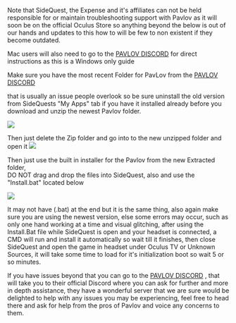 Note that SideQuest, the Expense and it's affiliates can not be held responsible for or maintain troubleshooting support with Pavlov as it will soon be on the official Oculus Store so anything beyond the below is out of our hands and updates to this how to will be few to non existent if they become outdated.


Mac users will also need to go to the  [PAVLOV DISCORD](https://discord.gg/wE5ZqBB) for direct instructions as this is a Windows only guide


Make sure you have the most recent Folder for PavLov from the [PAVLOV DISCORD](https://discord.gg/wE5ZqBB)

that is usually an issue people overlook so be sure uninstall the old version from SideQuests "My Apps" tab if you have it installed already before you download and unzip the newest Pavlov folder.

![](https://cdn.discordapp.com/attachments/608376262347587595/608756299177656320/extract_drivers.png)



Then just delete the Zip folder and go into to the new unzipped folder and open it
![](https://cdn.discordapp.com/attachments/608376262347587595/608755536984277002/Screenshot_1106.png)



Then just use the built in installer for the Pavlov from the new Extracted folder,                                               
DO NOT drag and drop the files into SideQuest, also  and use the "Install.bat" located below

![](https://cdn.discordapp.com/attachments/608376262347587595/608568197679153152/Pavlov_install_BAT.png)

It may not have (.bat) at the end but it is the same thing, also again make sure you are using the newest version, else some errors may occur, such as only one hand working at a time and visual glitching, after using the Install.Bat file while SideQuest is open and your headset is connected, a CMD will run and install it automatically so wait till it finishes, then close SideQuest and open the game in headset under Oculus TV or Unknown Sources, it will take some time to load for it's initialization boot so wait 5 or so minutes.


If you have issues beyond that you can go to the [PAVLOV DISCORD](https://discord.gg/wE5ZqBB) , that will take you to their official Discord where you can ask for further and more in depth assistance, they have a wonderful server that we are sure would be delighted to help with any issues you may be experiencing, feel free to head there and ask for help from the pros of Pavlov and voice any concerns to them.
